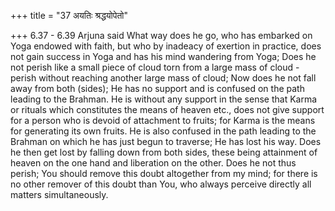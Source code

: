 +++
title = "37 अयतिः श्रद्धयोपेतो"

+++
6.37 - 6.39 Arjuna said What way does he go, who has embarked on Yoga endowed with faith, but who by inadeacy of exertion in practice, does not gain success in Yoga and has his mind wandering from Yoga; Does he not perish like a small piece of cloud torn from a large mass of cloud -
perish without reaching another large mass of cloud; Now does he not fall away from both (sides); He has no support and is confused on the path leading to the Brahman. He is without any support in the sense that Karma or rituals which constitutes the means of heaven etc., does not give support for a person who is devoid of attachment to fruits; for Karma is the means for generating its own fruits. He is also confused in the path leading to the Brahman on which he has just begun to traverse;
He has lost his way. Does he then get lost by falling down from both sides, these being attainment of heaven on the one hand and liberation on the other. Does he not thus perish; You should remove this doubt altogether from my mind; for there is no other remover of this doubt than You, who always perceive directly all matters simultaneously.
